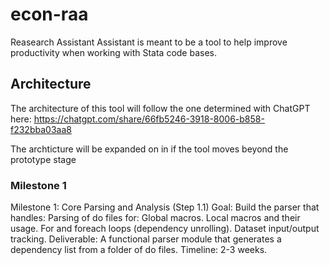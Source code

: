 # econ-raa
Reasearch Assistant Assistant is meant to be a tool to help improve productivity when working with Stata code bases.


## Architecture
The architecture of this tool will follow the one determined with ChatGPT here: https://chatgpt.com/share/66fb5246-3918-8006-b858-f232bba03aa8

The archticture will be expanded on in if the tool moves beyond the prototype stage


### Milestone 1
Milestone 1: Core Parsing and Analysis (Step 1.1)
    Goal: Build the parser that handles:
        Parsing of do files for:
            Global macros.
            Local macros and their usage.
            For and foreach loops (dependency unrolling).
            Dataset input/output tracking.
        Deliverable: A functional parser module that generates a dependency list from a folder of do files.
        Timeline: 2-3 weeks.